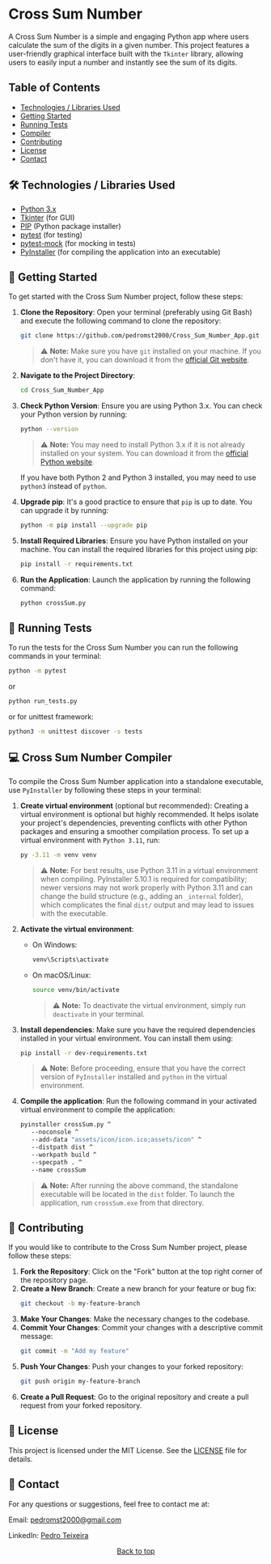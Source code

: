 # Cross Sum Number

A Cross Sum Number is a simple and engaging Python app where users calculate the sum of the digits in a given number. This project features a user-friendly graphical interface built with the `Tkinter` library, allowing users to easily input a number and instantly see the sum of its digits.

## Table of Contents

- [Technologies / Libraries Used](#hammer_and_wrench-technologies--libraries-used)
- [Getting Started](#rocket-getting-started)
- [Running Tests](#test_tube-running-tests)
- [Compiler](#computer-cross-sum-number-compiler)
- [Contributing](#handshake-contributing)
- [License](#page_facing_up-license)
- [Contact](#email-contact)

## :hammer_and_wrench: Technologies / Libraries Used

- [Python 3.x](https://www.python.org/)
- [Tkinter](https://docs.python.org/3/library/tkinter.html) (for GUI)
- [PIP](https://pip.pypa.io/en/stable/) (Python package installer)
- [pytest](https://docs.pytest.org/en/stable/) (for testing)
- [pytest-mock](https://github.com/pytest-dev/pytest-mock) (for mocking in tests)
- [PyInstaller](https://pyinstaller.readthedocs.io/en/stable/) (for compiling the application into an executable)

## :rocket: Getting Started

To get started with the Cross Sum Number project, follow these steps:

1. **Clone the Repository**:
   Open your terminal (preferably using Git Bash) and execute the following command to clone the repository:

   ```bash
   git clone https://github.com/pedromst2000/Cross_Sum_Number_App.git
   ```

   > ⚠️ **Note:** Make sure you have `git` installed on your machine. If you don't have it, you can download it from the [official Git website](https://git-scm.com/downloads).

2. **Navigate to the Project Directory**:

   ```bash
   cd Cross_Sum_Number_App
   ```

3. **Check Python Version**:
   Ensure you are using Python 3.x. You can check your Python version by running:

   ```bash
   python --version
   ```

   > ⚠️ **Note:** You may need to install Python 3.x if it is not already installed on your system. You can download it from the [official Python website](https://www.python.org/downloads/).

   If you have both Python 2 and Python 3 installed, you may need to use `python3` instead of `python`.

4. **Upgrade pip**:
   It's a good practice to ensure that `pip` is up to date. You can upgrade it by running:

   ```bash
   python -m pip install --upgrade pip
   ```

5. **Install Required Libraries**:
   Ensure you have Python installed on your machine. You can install the required libraries for this project using pip:

   ```bash
   pip install -r requirements.txt
   ```

6. **Run the Application**:
   Launch the application by running the following command:

   ```bash
   python crossSum.py
   ```

## :test_tube: Running Tests

To run the tests for the Cross Sum Number you can run the following commands in your terminal:

```bash
python -m pytest
```

or

```bash
python run_tests.py
```

or for unittest framework:

```bash
python3 -m unittest discover -s tests
```

## :computer: Cross Sum Number Compiler

To compile the Cross Sum Number application into a standalone executable, use `PyInstaller` by following these steps in your terminal:

1. **Create virtual environment** (optional but recommended):
   Creating a virtual environment is optional but highly recommended. It helps isolate your project's dependencies, preventing conflicts with other Python packages and ensuring a smoother compilation process. To set up a virtual environment with `Python 3.11`, run:

   ```bash
   py -3.11 -m venv venv
   ```

   > ⚠️ **Note:** For best results, use Python 3.11 in a virtual environment when compiling. PyInstaller 5.10.1 is required for compatibility; newer versions may not work properly with Python 3.11 and can change the build structure (e.g., adding an `_internal` folder), which complicates the final `dist/` output and may lead to issues with the executable.

2. **Activate the virtual environment**:

   - On Windows:
     ```bash
     venv\Scripts\activate
     ```
   - On macOS/Linux:
     ```bash
     source venv/bin/activate
     ```

     > ⚠️ **Note:** To deactivate the virtual environment, simply run `deactivate` in your terminal.

3. **Install dependencies**:
   Make sure you have the required dependencies installed in your virtual environment. You can install them using:

   ```bash
   pip install -r dev-requirements.txt
   ```

   > ⚠️ **Note:** Before proceeding, ensure that you have the correct version of `PyInstaller` installed and `python` in the virtual environment.

4. **Compile the application**:
   Run the following command in your activated virtual environment to compile the application:

   ```bash
   pyinstaller crossSum.py ^
      --noconsole ^
      --add-data "assets/icon/icon.ico;assets/icon" ^
      --distpath dist ^
      --workpath build ^
      --specpath . ^
      --name crossSum
   ```

   > ⚠️ **Note:** After running the above command, the standalone executable will be located in the `dist` folder. To launch the application, run `crossSum.exe` from that directory.

## :handshake: Contributing

If you would like to contribute to the Cross Sum Number project, please follow these steps:

1. **Fork the Repository**: Click on the "Fork" button at the top right corner of the repository page.
2. **Create a New Branch**: Create a new branch for your feature or bug fix:
   ```bash
   git checkout -b my-feature-branch
   ```
3. **Make Your Changes**: Make the necessary changes to the codebase.
4. **Commit Your Changes**: Commit your changes with a descriptive commit message:
   ```bash
   git commit -m "Add my feature"
   ```
5. **Push Your Changes**: Push your changes to your forked repository:
   ```bash
   git push origin my-feature-branch
   ```
6. **Create a Pull Request**: Go to the original repository and create a pull request from your forked repository.

## :page_facing_up: License

This project is licensed under the MIT License. See the [LICENSE](LICENSE) file for details.

## :email: Contact

For any questions or suggestions, feel free to contact me at:

Email: [pedromst2000@gmail.com](mailto:pedromst2000@gmail.com)

LinkedIn: [Pedro Teixeira](https://www.linkedin.com/in/pedromst2000)

<p align="center">
 <a href="#top">Back to top</a>
</p>

